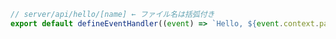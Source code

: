 ```ts [server/api/hello/[name]]
// server/api/hello/[name] ← ファイル名は括弧付き
export default defineEventHandler((event) => `Hello, ${event.context.params.name}!`);
```
